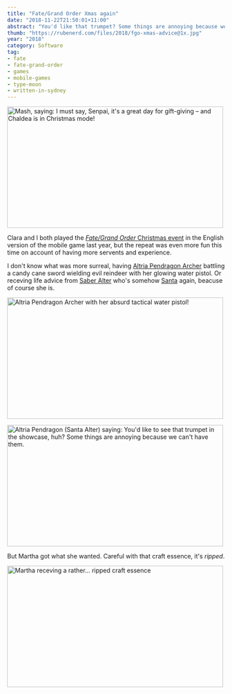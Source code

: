 ```yaml
---
title: "Fate/Grand Order Xmas again"
date: "2018-11-22T21:50:01+11:00"
abstract: "You'd like that trumpet? Some things are annoying because we can't have them."
thumb: "https://rubenerd.com/files/2018/fgo-xmas-advice@1x.jpg"
year: "2018"
category: Software
tag:
- fate
- fate-grand-order
- games
- mobile-games
- type-moon
- written-in-sydney
---
```

<p><img src="https://rubenerd.com/files/2018/fgo-xmas-mash@1x.jpg" srcset="https://rubenerd.com/files/2018/fgo-xmas-mash@1x.jpg 1x, https://rubenerd.com/files/2018/fgo-xmas-mash@2x.jpg 2x" alt="Mash, saying: I must say, Senpai, it's a great day for gift-giving – and Chaldea is in Christmas mode!" style="width:500px; height:281px;" /></p>

Clara and I both played the [*Fate/Grand Order* Christmas event] in the English version of the mobile game last year, but the repeat was even more fun this time on account of having more servents and experience.

I don't know what was more surreal, having [Altria Pendragon Archer] battling a candy cane sword wielding evil reindeer with her glowing water pistol. Or receving life advice from [Saber Alter] who's somehow [Santa] again, beacuse of course she is.
 
<p><img src="https://rubenerd.com/files/2018/fgo-xmas-squirtria@1x.jpg" srcset="https://rubenerd.com/files/2018/fgo-xmas-squirtria@1x.jpg 1x, https://rubenerd.com/files/2018/fgo-xmas-squirtria@2x.jpg 2x" alt="Altria Pendragon Archer with her absurd tactical water pistol!" style="width:500px; height:281px;" /></p>

<p><img src="https://rubenerd.com/files/2018/fgo-xmas-advice@1x.jpg" srcset="https://rubenerd.com/files/2018/fgo-xmas-advice@1x.jpg 1x, https://rubenerd.com/files/2018/fgo-xmas-advice@2x.jpg 2x" alt="Altria Pendragon (Santa Alter) saying: You'd like to see that trumpet in the showcase, huh? Some things are annoying because we can't have them." style="width:500px; height:281px;" /></p>

But Martha got what she wanted. Careful with that craft essence, it's *ripped*.

<p><img src="https://rubenerd.com/files/2018/fgo-xmas-martha@1x.jpg" srcset="https://rubenerd.com/files/2018/fgo-xmas-martha@1x.jpg 1x, https://rubenerd.com/files/2018/fgo-xmas-martha@2x.jpg 2x" alt="Martha receving a rather... ripped craft essence" style="width:500px; height:281px;" /></p>

[*Fate/Grand Order* Christmas event]: https://grandorder.wiki/Almost_Weekly_Santa_Alter
[Altria Pendragon Archer]: https://grandorder.wiki/Altria_Pendragon_(Archer)
[Saber Alter]: https://grandorder.wiki/Altria_Pendragon_(Alter)
[Santa]: https://grandorder.wiki/Altria_Pendragon_(Santa_Alter)

